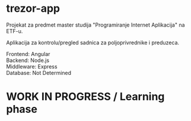 # trezor-app
Projekat za predmet master studija "Programiranje Internet Aplikacija" na ETF-u.  

Aplikacija za kontrolu/pregled sadnica za poljoprivrednike i preduzeca.  

Frontend: Angular  
Backend: Node.js  
Middleware: Express  
Database: Not Determined  

# WORK IN PROGRESS / Learning phase
